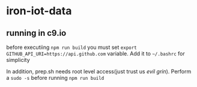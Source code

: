 # iron-iot-data

## running in c9.io

before executiing `npm run build` you must set `export GITHUB_API_URI=https://api.github.com` variable. Add it to `~/.bashrc` for simplicity

In addition, prep.sh needs root level access(just trust us *evil grin*). Perform a `sudo -s` before running `npm run build`
